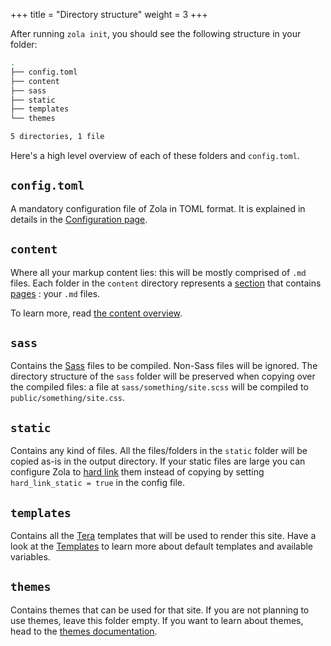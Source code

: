 +++
title = "Directory structure"
weight = 3
+++

After running `zola init`, you should see the following structure in your folder:


```bash
.
├── config.toml
├── content
├── sass
├── static
├── templates
└── themes

5 directories, 1 file
```

Here's a high level overview of each of these folders and `config.toml`.

## `config.toml`
A mandatory configuration file of Zola in TOML format.
It is explained in details in the [Configuration page](@/documentation/getting-started/configuration.md).

## `content`
Where all your markup content lies: this will be mostly comprised of `.md` files.
Each folder in the `content` directory represents a [section](@/documentation/content/section.md)
that contains [pages](@/documentation/content/page.md) : your `.md` files.

To learn more, read [the content overview](@/documentation/content/overview.md).

## `sass`
Contains the [Sass](http://sass-lang.com) files to be compiled. Non-Sass files will be ignored.
The directory structure of the `sass` folder will be preserved when copying over the compiled files: a file at
`sass/something/site.scss` will be compiled to `public/something/site.css`.

## `static`
Contains any kind of files. All the files/folders in the `static` folder will be copied as-is in the output directory.
If your static files are large you can configure Zola to [hard link](https://en.wikipedia.org/wiki/Hard_link) them
instead of copying by setting `hard_link_static = true` in the config file.

## `templates`
Contains all the [Tera](https://tera.netlify.com) templates that will be used to render this site.
Have a look at the [Templates](@/documentation/templates/_index.md) to learn more about default templates
and available variables.

## `themes`
Contains themes that can be used for that site. If you are not planning to use themes, leave this folder empty.
If you want to learn about themes, head to the [themes documentation](@/documentation/themes/_index.md).
